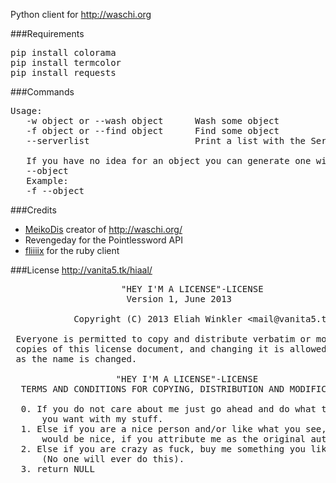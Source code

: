 Python client for http://waschi.org


###Requirements
<pre>
pip install colorama
pip install termcolor
pip install requests
</pre>

###Commands
<pre>
Usage:
   -w object or --wash object      Wash some object
   -f object or --find object      Find some object
   --serverlist                    Print a list with the Servers

   If you have no idea for an object you can generate one with
   --object
   Example:
   -f --object
</pre>

###Credits
* [MeikoDis](https://github.com/MeikoDis/) creator of http://waschi.org/ 
* Revengeday for the Pointlessword API
* [fliiiix](https://github.com/fliiiix/) for the ruby client

###License
http://vanita5.tk/hiaal/
<pre>
                     &quot;HEY I'M A LICENSE&quot;-LICENSE
   	                  Version 1, June 2013

            Copyright (C) 2013 Eliah Winkler &lt;mail@vanita5.tk&gt;

 Everyone is permitted to copy and distribute verbatim or modified
 copies of this license document, and changing it is allowed as long
 as the name is changed.

                    &quot;HEY I'M A LICENSE&quot;-LICENSE
  TERMS AND CONDITIONS FOR COPYING, DISTRIBUTION AND MODIFICATION

  0. If you do not care about me just go ahead and do what the fuck
      you want with my stuff.
  1. Else if you are a nice person and/or like what you see, it
      would be nice, if you attribute me as the original author.
  2. Else if you are crazy as fuck, buy me something you like.
      (No one will ever do this).
  3. return NULL
</pre>
